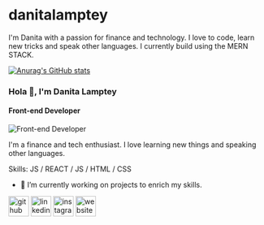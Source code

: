 # danitalamptey

I'm Danita with a passion for finance and technology. I love to code, learn new tricks and speak other languages. I currently build using the MERN STACK.

[![Anurag's GitHub stats](https://github-readme-stats.vercel.app/api?username=iamatinad&theme=transparent)](https://github.com/anuraghazra/github-readme-stats)

### Hola 👋, I'm Danita Lamptey
#### Front-end Developer
![Front-end Developer](https://pbs.twimg.com/profile_banners/1311515760477573121/1723990170/600x200)

I'm a finance and tech enthusiast. I love learning new things and speaking other languages. 

Skills:  JS / REACT / JS / HTML / CSS

- 🔭 I’m currently working on projects to enrich my skills.



[<img src='https://cdn.jsdelivr.net/npm/simple-icons@3.0.1/icons/github.svg' alt='github' height='40'>](https://github.com/iamatinad)  [<img src='https://cdn.jsdelivr.net/npm/simple-icons@3.0.1/icons/linkedin.svg' alt='linkedin' height='40'>](https://www.linkedin.com/in/danita-lamptey/)  [<img src='https://cdn.jsdelivr.net/npm/simple-icons@3.0.1/icons/instagram.svg' alt='instagram' height='40'>](https://www.instagram.com/_iamatinad/)  [<img src='https://cdn.jsdelivr.net/npm/simple-icons@3.0.1/icons/icloud.svg' alt='website' height='40'>](https://portfolio-danitalamptey.vercel.app/)  





